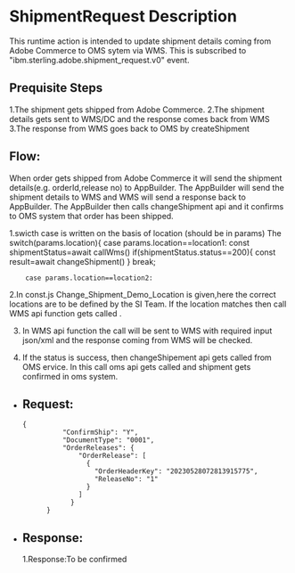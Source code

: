 # ShipmentRequest Description

  This runtime action is intended to update shipment details coming from Adobe Commerce to OMS sytem via WMS.
  This is subscribed to "ibm.sterling.adobe.shipment_request.v0" event. 


## Prequisite Steps

  1.The shipment gets shipped from Adobe Commerce.
  2.The shipment details gets sent to WMS/DC and the response comes back from WMS
  3.The response from WMS goes back to OMS by createShipment


## Flow:
  When order gets shipped from Adobe Commerce it will send the shipment details(e.g. orderId,release no) to AppBuilder. The AppBuilder will send the shipment details to WMS and WMS will send a response back to AppBuilder. The AppBuilder then calls changeShipment api and it confirms to OMS system that order has been shipped.

  1.swicth case is written on the basis of location (should be in params) 
  The switch(params.location){
        case params.location==location1:
          const shipmentStatus=await callWms()
          if(shipmentStatus.status==200){
            const result=await changeShipment()
          }
          break;

        case params.location==location2:

  2.In const.js Change_Shipment_Demo_Location is given,here the correct locations are to be defined by the SI Team. If the location matches then call WMS api function gets called .

  3. In WMS api function the call will be sent to WMS with required input json/xml and the response coming from WMS will be checked. 

  4. If the status is success, then changeShipement api gets called from OMS ervice. In this call oms api gets called and shipment gets confirmed in oms system.

- ## Request: 
      {    
                "ConfirmShip": "Y",
                "DocumentType": "0001",
                "OrderReleases": {
                    "OrderRelease": [
                      {
                        "OrderHeaderKey": "20230528072813915775",
                        "ReleaseNo": "1"
                      }
                    ]
                  }       
            }

- ## Response: 
  1.Response:To be confirmed




    

